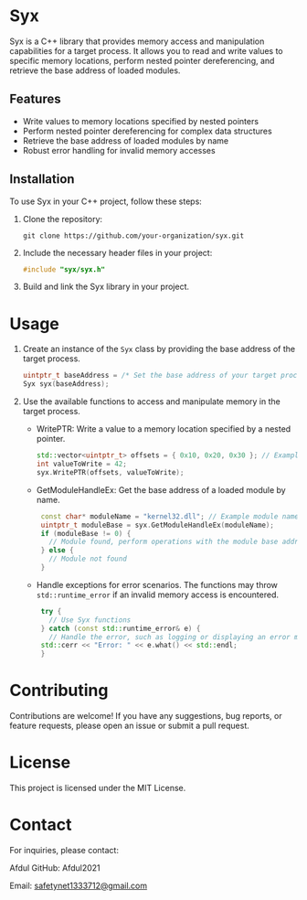 # Syx

Syx is a C++ library that provides memory access and manipulation capabilities for a target process. It allows you to read and write values to specific memory locations, perform nested pointer dereferencing, and retrieve the base address of loaded modules.

## Features

- Write values to memory locations specified by nested pointers
- Perform nested pointer dereferencing for complex data structures
- Retrieve the base address of loaded modules by name
- Robust error handling for invalid memory accesses

## Installation

To use Syx in your C++ project, follow these steps:

1. Clone the repository:

   ```shell
   git clone https://github.com/your-organization/syx.git
   ```

1. Include the necessary header files in your project:
    ```cpp
    #include "syx/syx.h"
    ```

2. Build and link the Syx library in your project.




# Usage

1. Create an instance of the `Syx` class by providing the base address of the target process.

   ```cpp
   uintptr_t baseAddress = /* Set the base address of your target process */;
   Syx syx(baseAddress);
   ```

2. Use the available functions to access and manipulate memory in the target process. 
   - WritePTR: Write a value to a memory location specified by a nested pointer.
      ```cpp
      std::vector<uintptr_t> offsets = { 0x10, 0x20, 0x30 }; // Example offsets
      int valueToWrite = 42;
      syx.WritePTR(offsets, valueToWrite);
      ```

   - GetModuleHandleEx: Get the base address of a loaded module by name.
     ```cpp
      const char* moduleName = "kernel32.dll"; // Example module name
      uintptr_t moduleBase = syx.GetModuleHandleEx(moduleName);
      if (moduleBase != 0) {
        // Module found, perform operations with the module base address
      } else {
        // Module not found
      }
     ```

   - Handle exceptions for error scenarios. The functions may throw `std::runtime_error` if an invalid memory access is encountered.
     ```cpp
      try {
        // Use Syx functions
      } catch (const std::runtime_error& e) {
        // Handle the error, such as logging or displaying an error message
      std::cerr << "Error: " << e.what() << std::endl;
      }
     ```

# Contributing
Contributions are welcome! If you have any suggestions, bug reports, or feature requests, please open an issue or submit a pull request.

# License
This project is licensed under the MIT License.

# Contact
For inquiries, please contact:

Afdul
GitHub: Afdul2021

Email: safetynet1333712@gmail.com
